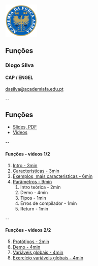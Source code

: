 <img src="img/afa.png" height="100">


## Funções

### Diogo Silva
####  CAP / ENGEL
dasilva@academiafa.edu.pt

<!-- .slide: data-background="Cornsilk" id="funcoes" -->

--

## Funções

- [Slides, PDF](pdf/05_funcoes.pptx.pdf)
- [Videos](#/funcoes_videos)

--

#### Funções - videos 1/2

<!-- .slide: id="funcoes_videos"-->


1. [Intro - 3min](https://www.loom.com/share/28199e9e95b548db82288bd28de587e0)
2. [Caracteristicas - 3min](https://www.loom.com/share/cbd82b399f684b03b4b2fba6fed51ed6)
3. [Exemplos, mais caracteristicas - 6min](https://www.loom.com/share/77f9f39daa334be8bd95f4729feac9e0)
4. [Parâmetros - 9min](https://www.loom.com/share/1586bc9c822c4822aa1bc80ede29ca37)
   1. Intro teórica - 2min
   2. Demo - 4min
   3. Tipos - 1min
   4. Erros de compilador - 1min
   5. Return - 1min

--



#### Funções - videos 2/2

5. [Protótipos - 2min](https://www.loom.com/share/9951e3a62822415f904cd20afa0bc180)
6. [Demo - 4min](https://www.loom.com/share/ee1c7a5efc354011a5d9a2088cbb0cc0)
7. [Variáveis globais - 4min](https://www.loom.com/share/716217fc1f724df39eebb312d5c2cebf)
8. [Exercício variáveis globais - 4min](https://www.loom.com/share/1bd159b2d98548d980cf061986c51482)
